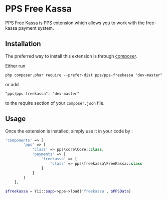 PPS Free Kassa
====
PPS Free Kassa is PPS extension which allows you to work with the free-kassa payment system.

Installation
------------

The preferred way to install this extension is through [composer](http://getcomposer.org/download/).

Either run

```
php composer.phar require --prefer-dist pps/pps-freekassa "dev-master"
```

or add

```
"pps/pps-freekassa": "dev-master"
```

to the require section of your `composer.json` file.


Usage
-----

Once the extension is installed, simply use it in your code by  :

```php
'components' => [
        'pps' => [
            'class' => pps\core\Core::class,
            'payments' => [
                'freekassa' => [
                    'class' => pps\freekassa\FreeKassa::class
                ]
            ]
        ]
    ],
```

```php
$freekassa = Yii::$app->pps->load('freekassa', $PPSData)
```